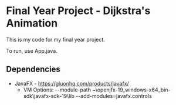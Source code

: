 # Final Year Project - Dijkstra's Animation

This is my code for my final year project.

To run, use App.java.

## Dependencies

- JavaFX - https://gluonhq.com/products/javafx/
  - VM Options: --module-path ~\openjfx-19_windows-x64_bin-sdk\javafx-sdk-19\lib --add-modules=javafx.controls
